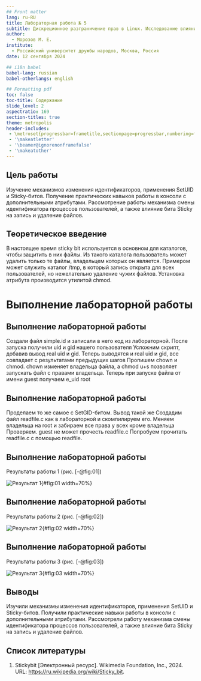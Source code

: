 ```yaml
---
## Front matter
lang: ru-RU
title: Лабораторная работа № 5
subtitle: Дискреционное разграничение прав в Linux. Исследование влияния дополнительных атрибутов
author:
  - Морозов М. Е.
institute:
  - Российский университет дружбы народов, Москва, Россия
date: 12 сентября 2024

## i18n babel
babel-lang: russian
babel-otherlangs: english

## Formatting pdf
toc: false
toc-title: Содержание
slide_level: 2
aspectratio: 169
section-titles: true
theme: metropolis
header-includes:
 - \metroset{progressbar=frametitle,sectionpage=progressbar,numbering=fraction}
 - '\makeatletter'
 - '\beamer@ignorenonframefalse'
 - '\makeatother'
---
```



## Цель работы

Изучение механизмов изменения идентификаторов, применения SetUID и Sticky-битов. Получение практических навыков работы в консоли с дополнительными атрибутами. 
Рассмотрение работы механизма смены идентификатора процессов пользователей, а также влияние бита Sticky на запись и удаление файлов.

## Теоретическое введение

В настоящее время sticky bit используется в основном для каталогов, чтобы защитить в них файлы. Из такого каталога пользователь может удалить только те файлы, владельцем которых он является. 
Примером может служить каталог /tmp, в который запись открыта для всех пользователей, но нежелательно удаление чужих файлов. Установка атрибута производится утилитой chmod.

# Выполнение лабораторной работы

## Выполнение лабораторной работы
Создали файл simple.id и записали в него код из лабораторной.
После запуска получили uid и gid нашего пользователя
Усложним скрипт, добавив вывод real uid и gid.
Теперь выводятся и real uid и gid, все совпадает с результатами предыдущих шагов
Пропишем chown и chmod.
chown изменяет владельца файла, а chmod u+s позволяет запускать файл с правами владельца. Теперь при запуске файла от имени guest получаем e_uid root

## Выполнение лабораторной работы
Проделаем то же самое с SetGID-битом. 
Вывод такой же
Создадим файл readfile.c как в лабораторной и скомпилируем его. 
Меняем владельца на root и забираем все права у всех кроме владельца
Проверяем.
guest не может прочесть readfile.c
Попробуем прочитать readfile.c с помощью readfile.

## Выполнение лабораторной работы
Результаты работы 1 (рис. [-@fig:01])

![Результат 1](image/1.png){#fig:01 width=70%}

## Выполнение лабораторной работы
Результаты работы 2 (рис. [-@fig:02])

![Результат 2](image/2.png){#fig:02 width=70%}

## Выполнение лабораторной работы
Результаты работы 3 (рис. [-@fig:03])

![Результат 3](image/3.png){#fig:03 width=70%}

## Выводы

Изучили механизмы изменения идентификаторов, применения SetUID и Sticky-битов. Получили практические навыки работы в консоли с дополнительными атрибутами. 
Рассмотрели работу механизма смены идентификатора процессов пользователей, а также влияние бита Sticky на запись и удаление файлов.

## Список литературы

1. Stickybit [Электронный ресурс]. Wikimedia Foundation, Inc., 2024. URL: https://ru.wikipedia.org/wiki/Sticky_bit.